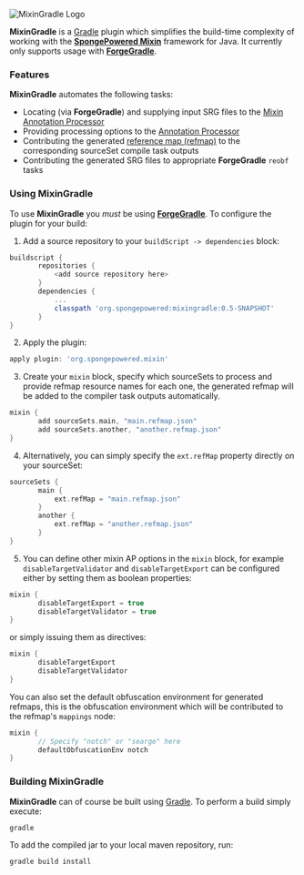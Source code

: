 ![MixinGradle Logo](docs/logo.png?raw=true)

**MixinGradle** is a [Gradle](http://gradle.org/) plugin which simplifies the build-time complexity of working with the **[SpongePowered Mixin](https://github.com/SpongePowered/Mixin)** framework for Java. It currently only supports usage with **[ForgeGradle](https://github.com/MinecraftForge/ForgeGradle)**.

### Features

**MixinGradle** automates the following tasks:

* Locating (via **ForgeGradle**) and supplying input SRG files to the [Mixin](/SpongePowered/Mixin) [Annotation Processor](https://github.com/SpongePowered/Mixin/wiki/Using-the-Mixin-Annotation-Processor)
* Providing processing options to the [Annotation Processor](https://github.com/SpongePowered/Mixin/wiki/Using-the-Mixin-Annotation-Processor)
* Contributing the generated [reference map (refmap)](https://github.com/SpongePowered/Mixin/wiki/Introduction-to-Mixins---Obfuscation-and-Mixins#511-the-mixin-reference-map-refmap) to the corresponding sourceSet compile task outputs
* Contributing the generated SRG files to appropriate **ForgeGradle** `reobf` tasks

### Using MixinGradle

To use **MixinGradle** you *must* be using **[ForgeGradle](https://github.com/MinecraftForge/ForgeGradle)**. To configure the plugin for your build:

1. Add a source repository to your `buildScript -> dependencies` block:

 ```groovy
buildscript {
        repositories {
            <add source repository here>
        }
        dependencies {
            ...
            classpath 'org.spongepowered:mixingradle:0.5-SNAPSHOT'
        }
}
 ```
2. Apply the plugin:
 
 ```groovy
 apply plugin: 'org.spongepowered.mixin'
 ```
 
3. Create your `mixin` block, specify which sourceSets to process and provide refmap resource names for each one, the generated refmap will be added to the compiler task outputs automatically.
 
 ```groovy
mixin {
        add sourceSets.main, "main.refmap.json"
        add sourceSets.another, "another.refmap.json"
}
 ```
  
4. Alternatively, you can simply specify the `ext.refMap` property directly on your sourceSet:
 
 ```groovy
sourceSets {
        main {
            ext.refMap = "main.refmap.json"
        }
        another {
            ext.refMap = "another.refmap.json"
        }
}
 ```
 
5. You can define other mixin AP options in the `mixin` block, for example `disableTargetValidator` and `disableTargetExport` can be configured either by setting them as boolean properties:
 
 ```groovy
 mixin {
        disableTargetExport = true
        disableTargetValidator = true
 }
 ```
 
 or simply issuing them as directives:
 
 ```groovy
 mixin {
        disableTargetExport
        disableTargetValidator
 }
 ```
 
 You can also set the default obfuscation environment for generated refmaps, this is the obfuscation environment which will be contributed to the refmap's `mappings` node:
 
 ```groovy
 mixin {
        // Specify "notch" or "searge" here
        defaultObfuscationEnv notch
 }
 ```
 
### Building MixinGradle
**MixinGradle** can of course be built using [Gradle](http://gradle.org/). To perform a build simply execute:

    gradle

To add the compiled jar to your local maven repository, run:

    gradle build install



